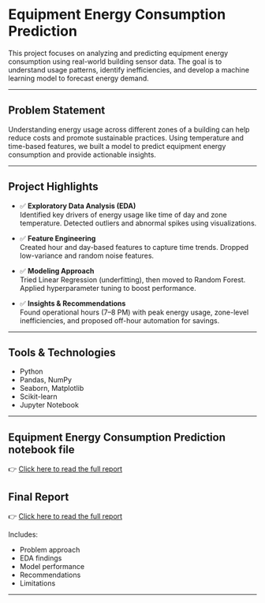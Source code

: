 # Equipment Energy Consumption Prediction 
This project focuses on analyzing and predicting equipment energy consumption using real-world building sensor data. The goal is to understand usage patterns, identify inefficiencies, and develop a machine learning model to forecast energy demand.

---

## Problem Statement

Understanding energy usage across different zones of a building can help reduce costs and promote sustainable practices. Using temperature and time-based features, we built a model to predict equipment energy consumption and provide actionable insights.

---

## Project Highlights

- ✅ **Exploratory Data Analysis (EDA)**  
  Identified key drivers of energy usage like time of day and zone temperature. Detected outliers and abnormal spikes using visualizations.

- ✅ **Feature Engineering**  
  Created hour and day-based features to capture time trends. Dropped low-variance and random noise features.

- ✅ **Modeling Approach**  
  Tried Linear Regression (underfitting), then moved to Random Forest. Applied hyperparameter tuning to boost performance.

- ✅ **Insights & Recommendations**  
  Found operational hours (7–8 PM) with peak energy usage, zone-level inefficiencies, and proposed off-hour automation for savings.

---

## Tools & Technologies

- Python
- Pandas, NumPy
- Seaborn, Matplotlib
- Scikit-learn
- Jupyter Notebook

---
## Equipment Energy Consumption Prediction notebook file

👉 [Click here to read the full report](notebook.ipynb)


## Final Report

👉 [Click here to read the full report](AnalysisReport.md)

Includes:
- Problem approach
- EDA findings
- Model performance
- Recommendations
- Limitations

---
